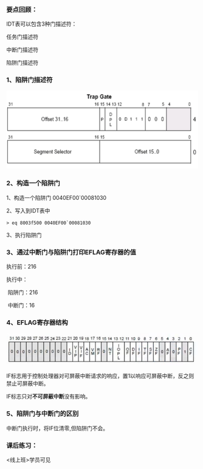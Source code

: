 ### 要点回顾：

 IDT表可以包含3种门描述符：

 任务门描述符

 中断门描述符

 陷阱门描述符



### 1、陷阱门描述符

![](../images/01/微信截图_20240208164649.png)

### 2、构造一个陷阱门

1、构造一个陷阱门 0040EF00`00081030

2、写入到IDT表中

```
> eq 8003f500 0040EF00`00081030
```

3、执行陷阱门



### 3、通过中断门与陷阱门打印EFLAG寄存器的值

执行前：216

执行中：

​	陷阱门：216

​	中断门：16



### 4、EFLAG寄存器结构

![](../images/01/微信截图_20240208165423.png)

IF标志用于控制处理器对可屏蔽中断请求的响应，置1以响应可屏蔽中断，反之则禁止可屏蔽中断。

IF标志只对**不可屏蔽中断**没有影响。



### 5、陷阱门与中断门的区别

中断门执行时，将IF位清零,但陷阱门不会。



### 课后练习：

<线上班>学员可见